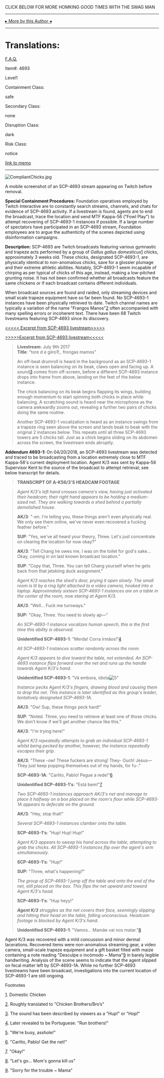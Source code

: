 CLICK BELOW FOR MORE HOMKING GOOD TIMES WITH THE SWAG MAN

* * *

[▸ More by this Author ◂](http://www.scp-wiki.net/swaghetti-s-arthur-page)

* * *

Translations:
=============

[F.A.Q.](http://www.scp-wiki.net/component:info-ayers)

Item#: 4693

Level1

Containment Class:

safe

Secondary Class:

none

Disruption Class:

dark

Risk Class:

notice

[link to memo](http://www.scp-wiki.net/classification-committee-memo)  

* * *

![CompliantChicks.jpg](http://www.scp-wiki.net/local--files/scp-4693/CompliantChicks.jpg)

A mobile screenshot of an SCP-4693 stream appearing on Twitch before removal.

**Special Containment Procedures:** Foundation operatives employed by Twitch Interactive are to constantly search streams, channels, and chats for evidence of SCP-4693 activity. If a livestream is found, agents are to end the broadcast, trace the location and send MTF Kappa-56 ("Fowl Play") to attempt recovering of SCP-4693-1 instances if possible. If a large number of spectators have participated in an SCP-4693 stream, Foundation employees are to argue the authenticity of the scenes depicted using disinformation campaigns.

**Description:** SCP-4693 are Twitch broadcasts featuring various gymnastic and trapeze acts performed by a group of _Gallus gallus domesticus_[1](javascript:;) chicks, approximately 3 weeks old. These chicks, designated SCP-4693-1, are physically identical to non-anomalous chicks, save for a glossier plumage and their extreme athletic abilities. Notably, SCP-4693-1 seem incapable of chirping as per typical of chicks of this age, instead, making a low-pitched grunting noise. It has not been confirmed whether all broadcasts feature the same chickens or if each broadcast contains different individuals.

When broadcast sources are found and raided, only streaming devices and small scale trapeze equipment have so far been found. No SCP-4693-1 instances have been physically retrieved to date. Twitch channel names are typically a variation of the name "Frangos Manos"[2](javascript:;) often accompanied with many spelling errors or incoherent text. There have been 68 Twitch livestreams featuring SCP-4693 since its discovery.

[<<<<< Excerpt from SCP-4693 livestream>>>>>](javascript:;)

 [>>>>>Excerpt from SCP-4693 livestream<<<<<](javascript:;)

  

> **Livestream**: July 9th 2017  
> **Title**: "tore d e giiro1!,. frongas mamos"
> 
> An off-beat drumroll is heard in the background as an SCP-4693-1 instance is seen balancing on its beak, claws open and facing up. A sound[3](javascript:;) comes from off-screen, before a different SCP-4693 instance drops into frame from above, landing on the feet of the below instance.
> 
> The chick balancing on its beak begins flapping its wings, building enough momentum to start spinning both chicks in place while balancing. A scratching sound is heard near the microphone as the camera awkwardly zooms out, revealing a further two pairs of chicks doing the same routine.
> 
> Another SCP-4693-1 vocalization is heard as an instance swings from a trapeze ring seen above the screen and lands beak to beak with the original 2 instances below. This repeats until all three SCP-4693 towers are 5 chicks tall. Just as a chick begins sliding on its abdomen across the screen, the livestream ends abruptly.

  
**Addendum 4693-1:** On 04/20/2018, an SCP-4693 livestream was detected and traced to be broadcasting from a location extremely close to MTF Kappa-56's current deployment location. Agent K/3 was sent by Kappa-56 Supervisor Kent to the source of the broadcast to attempt retrieval; see below transcript for details.

> **TRANSCRIPT OF A-K56/3'S HEADCAM FOOTAGE**

> _Agent K/3's left hand crosses camera's view, having just activated their headcam; their right hand appears to be holding a medium-sized net. They are walking towards a shed behind a partially demolished house._
> 
> **AK/3**: "-en. I'm telling you, these things aren't even physically real. We only see them online, we've never even recovered a fucking feather before."
> 
> **SUP**: "Yes, we've all heard your theory, Three. Let's just concentrate on clearing the location for now okay?"
> 
> **AK/3**: "Tell Chang he owes me, I was on the toilet for god's sake… Okay, coming in on last known broadcast location."
> 
> **SUP**: "Copy that, Three. You can tell Chang yourself when he gets back from that jetskiing duck assignment."
> 
> _Agent K/3 reaches the shed's door, prying it open slowly. The small room is lit by a ring light attached to a video camera, hooked into a laptop. Approximately sixteen SCP-4693-1 instances are on a table in the center of the room, now staring at Agent K/3._
> 
> **AK/3**: "Well… Fuck me turnways."
> 
> **SUP:** "Okay, Three. You need to slowly ap—"
> 
> _An SCP-4693-1 instance vocalizes human speech, this is the first time this ability is observed._  
>   
> **Unidentified SCP-4693-1**: "Merda! Corra irmãos!"[4](javascript:;)
> 
> _All SCP-4693-1 instances scatter randomly across the room._
> 
> _Agent K/3 appears to dive toward the table, net extended. An SCP-4693 instance flips forward over the net and runs up the handle towards Agent K/3's hand._
> 
> **Unidentified SCP-4693-1**: "Vá embora, idiota![5](javascript:;)"
> 
> _Instance pecks Agent K/3's fingers, drawing blood and causing them to drop the net. This instance is later identified as this group's leader, tentatively designated SCP-4693-1A._
> 
> **AK/3**: "Ow! Sup, these things peck hard!"
> 
> **SUP**: "Noted. Three, you need to retrieve at least one of those chicks. We don't know if we'll get another chance like this."
> 
> **AK/3**: "I'm trying here!"
> 
> _Agent K/3 repeatedly attempts to grab an individual SCP-4693-1 whilst being pecked by another, however, the instance repeatedly escapes their grip._
> 
> **AK/3**: "These -ow! These fuckers are strong! They- Ouch! Jesus— They just keep popping themselves out of my hands, for fu-."
> 
> **SCP-4693-1A**: "Carlito, Pablo! Pegue a rede!"[6](javascript:;)
> 
> **Unidentified SCP-4693-1's**: "Está bem!"[7](javascript:;)
> 
> _Two SCP-4693-1 instances approach AK/3's net and manage to place it halfway on a box placed on the room's floor while SCP-4693-1A appears to defecate on the ground._
> 
> **AK/3**: "Hey, stop that!"
> 
> _Several SCP-4693-1 instances clamber onto the table._
> 
> **SCP-4693-1's**: "Hup! Hup! Hup!"
> 
> _Agent K/3 appears to sweep his hand across the table, attempting to grab the chicks. All SCP-4693-1 instances flip over the agent's arm simultaneously._
> 
> **SCP-4693-1's**: "Hup!"
> 
> **SUP:** "Three, what's happening?"
> 
> _The group of SCP-4693-1 jump off the table and onto the end of the net, still placed on the box. This flips the net upward and toward Agent K/3's head._
> 
> **SCP-4693-1's**: "Hup heyy!"
> 
> **_Agent K/3_** _struggles as the net covers their face, seemingly slipping and hitting their head on the table, falling unconscious. Headcam footage is blocked by Agent K/3's hand._
> 
> **Unidentified SCP-4693-1**: "Vamos… Mamãe vai nos matar."[8](javascript:;)

Agent K/3 was recovered with a mild concussion and minor dermal lacerations. Recovered items were non-anomalous streaming gear, a video camera, small-scale trapeze equipment and a gift basket filled with maize containing a note reading "Desculpe o incómodo ~ Mama"[9](javascript:;) in barely legible handwriting. Analysis of the scene seems to indicate that the agent slipped on fecal matter left by SCP-4693-1A. While no further SCP-4693 livestreams have been broadcast, investigations into the current location of SCP-4693-1 are still ongoing.

Footnotes

[1](javascript:;). Domestic Chicken

[2](javascript:;). Roughly translated to "Chicken Brothers/Bro’s"

[3](javascript:;). The sound has been described by viewers as a "Hup!" or "Hop!"

[4](javascript:;). Later revealed to be Portuguese: "Run brothers!"

[5](javascript:;). "We're busy, asshole!"

[6](javascript:;). "Carlito, Pablo! Get the net!"

[7](javascript:;). "Okay!"

[8](javascript:;). "Let's go… Mom's gonna kill us"

[9](javascript:;). "Sorry for the trouble ~ Mama"